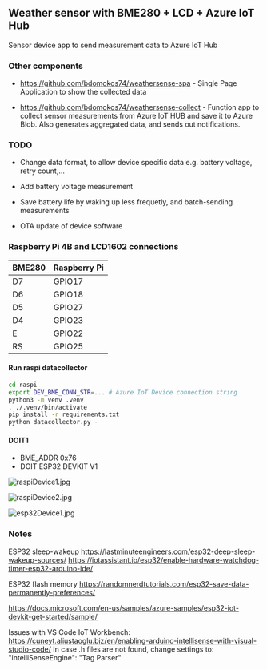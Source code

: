 ## Weather sensor with BME280 + LCD + Azure IoT Hub

Sensor device app to send measurement data to Azure IoT Hub

### Other components
* https://github.com/bdomokos74/weathersense-spa - Single Page Application to show the collected data

* https://github.com/bdomokos74/weathersense-collect - Function app to collect sensor measurements from Azure IoT HUB and save it to Azure Blob. Also generates aggregated data, and sends out notifications.

### TODO
* Change data format, to allow device specific data e.g. battery voltage, retry count,...

* Add battery voltage measurement

* Save battery life by waking up less frequetly, and batch-sending measurements

* OTA update of device software



### Raspberry Pi 4B and LCD1602 connections

|BME280|Raspberry Pi|
|---|---|
|D7|GPIO17|
|D6|GPIO18|
|D5|GPIO27|
|D4|GPIO23|
|E|GPIO22|
|RS|GPIO25|

#### Run raspi datacollector
```bash
cd raspi
export DEV_BME_CONN_STR=... # Azure IoT Device connection string
python3 -m venv .venv
. ./.venv/bin/activate
pip install -r requirements.txt
python datacollector.py -
```

#### DOIT1

- BME_ADDR 0x76
- DOIT ESP32 DEVKIT V1

![raspiDevice1.jpg](pic/raspiDevice1.jpg?raw=true "raspiDevice1")

![raspiDevice2.jpg](pic/raspiDevice2.jpg?raw=true "raspiDevice2")

![esp32Device1.jpg](esp32Device1.jpg?raw=true "esp32Device1")

### Notes

ESP32 sleep-wakeup
https://lastminuteengineers.com/esp32-deep-sleep-wakeup-sources/
https://iotassistant.io/esp32/enable-hardware-watchdog-timer-esp32-arduino-ide/

ESP32 flash memory
https://randomnerdtutorials.com/esp32-save-data-permanently-preferences/

https://docs.microsoft.com/en-us/samples/azure-samples/esp32-iot-devkit-get-started/sample/

Issues with VS Code IoT Workbench:
https://cuneyt.aliustaoglu.biz/en/enabling-arduino-intellisense-with-visual-studio-code/
In case .h files are not found, change settings to:
"intelliSenseEngine": "Tag Parser"